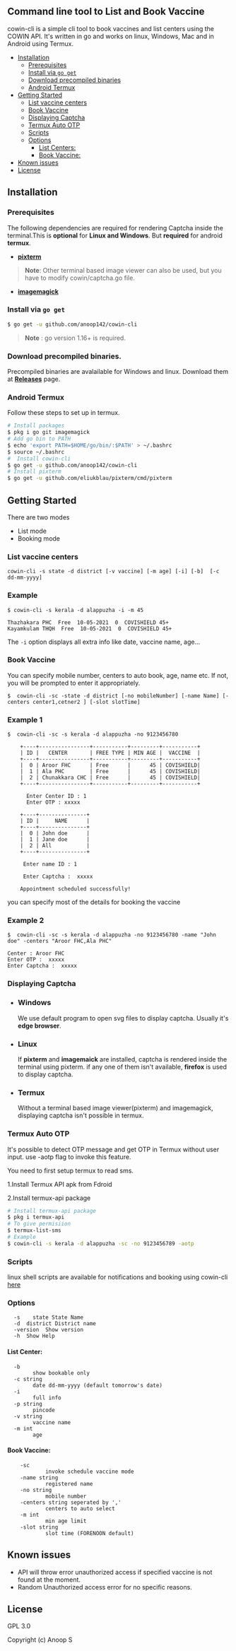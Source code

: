 
## Command line  tool to List and Book Vaccine
cowin-cli is a simple cli tool to book vaccines and list centers using the COWIN API. It's written in go and works on linux, Windows, Mac and in Android using Termux.

- [Installation](#installation)
  - [Prerequisites](#prerequisites)
  - [Install via `go get`](#install-via-go-get)
  - [Download precompiled binaries](#download-precompiled-binaries)
  - [Android Termux](#android-termux)
- [Getting Started](#getting-started)
  - [List vaccine centers](#list-vaccine-centers)
  - [Book Vaccine](#book-vaccine)
  - [Displaying Captcha](#displaying-captcha)
  - [Termux Auto OTP](#termux-auto-otp)
  - [Scripts](#scripts)
  - [Options](#options)
    - [List Centers:](#list-center)
    - [Book Vaccine:](#book-vaccine)
- [Known issues](#known-issues)
- [License](#license)


## Installation

### Prerequisites
The following dependencies are 
required for rendering Captcha inside the terminal.This is **optional** for
**Linux and Windows**.
But **required** for android **termux**.

* **[pixterm](https://github.com/eliukblau/pixterm)**

> **Note**: Other terminal based image viewer can also be used, but you have to modify cowin/captcha.go file.
* **[imagemagick](https://imagemagick.org/)**

### Install via `go get`
```bash
$ go get -u github.com/anoop142/cowin-cli
```
> **Note** : go version 1.16+ is required.


### Download precompiled binaries.
Precompiled binaries are avalailable for Windows and linux.
Download them at 
**[Releases](https://github.com/anoop142/cowin-cli/releases)** page.

### Android Termux 
Follow these steps to set up in termux.
```bash
# Install packages
$ pkg i go git imagemagick
# Add go bin to PATH
$ echo 'export PATH=$HOME/go/bin/:$PATH' > ~/.bashrc
$ source ~/.bashrc
#  Install cowin-cli
$ go get -u github.com/anoop142/cowin-cli
# Install pixterm
$ go get -u github.com/eliukblau/pixterm/cmd/pixterm
```


## Getting Started
There are two modes

* List mode
* Booking mode

### **List vaccine centers**

```
cowin-cli -s state -d district [-v vaccine] [-m age] [-i] [-b]  [-c dd-mm-yyyy]
```
### Example
```console
$ cowin-cli -s kerala -d alappuzha -i -m 45 

Thazhakara PHC  Free  10-05-2021  0  COVISHIELD 45+
Kayamkulam THQH  Free  10-05-2021  0  COVISHIELD 45+
```

The `-i` option displays all extra info like date, vaccine name, age...



### **Book Vaccine**

You can specify mobile number, centers to auto book, age, name etc. 
If not, you will be prompted to enter it appropriately.
```console
$  cowin-cli -sc -state -d district [-no mobileNumber] [-name Name] [-centers center1,cetner2 ] [-slot slotTime]
```
### Example 1
```console
$  cowin-cli -sc -s kerala -d alappuzha -no 9123456780

    +----+----------------+-----------+---------+-----------+
    | ID |   CENTER       | FREE TYPE | MIN AGE |  VACCINE  |
    +----+----------------+-----------+---------+-----------+
    |  0 | Aroor FHC      | Free      |      45 | COVISHIELD|
    |  1 | Ala PHC        | Free      |      45 | COVISHIELD|
    |  2 | Chunakkara CHC | Free      |      45 | COVISHIELD|
    +----+----------------+-----------+---------+-----------+

      Enter Center ID : 1
      Enter OTP : xxxxx

    +----+---------------+
    | ID |     NAME      |
    +----+---------------+
    |  0 | John doe      |
    |  1 | Jane doe      |
    |  2 | All           |
    +----+---------------+

     Enter name ID : 1

     Enter Captcha :  xxxxx

    Appointment scheduled successfully!
```


you can specify most of the details for booking the vaccine

### Example 2
```console
$  cowin-cli -sc -s kerala -d alappuzha -no 9123456780 -name "John doe" -centers "Aroor FHC,Ala PHC"

Center : Aroor FHC
Enter OTP :  xxxxx
Enter Captcha :  xxxxx
```

### Displaying Captcha

* ### Windows
  We use default program to open svg files to display captcha. Usually it's **edge browser**.

* ### Linux
  If **pixterm** and **imagemaick** are installed, captcha is rendered inside the terminal using pixterm.
  if any one of them isn't available, **firefox** is used to display captcha.

* ### Termux
  Without a terminal based image viewer(pixterm) and imagemagick,
  displaying captcha isn't possible in termux.

### Termux Auto OTP
It's possible to detect OTP message and get OTP in Termux without user input. use -aotp flag to invoke this feature.

You need to first setup termux to read sms.

  1.Install Termux API apk from Fdroid

  2.Install termux-api package 

  ```bash
  # Install termux-api package
  $ pkg i termux-api
  # To give permisiion
  $ termux-list-sms
  # Example
  $ cowin-cli -s kerala -d alappuzha -sc -no 9123456789 -aotp
  ```

### Scripts
linux shell scripts are available for notifications and booking using cowin-cli [here](scripts/linux)

### Options

```
  -s	state State Name
  -d  district District name
  -version	Show version
  -h  Show Help
```

#### List Center:

```
  -b	
        show bookable only
  -c string
        date dd-mm-yyyy (default tomorrow's date)
  -i	
        full info
  -p string
        pincode
  -v string
        vaccine name
  -m int
        age
```

#### Book Vaccine:

```
    -sc
            invoke schedule vaccine mode
    -name string
            registered name
    -no string
            mobile number
    -centers string seperated by ','
            centers to auto select
    -m int
            min age limit
    -slot string
            slot time (FORENOON default)
```

## Known issues
* API will throw error unauthorized access if specified vaccine is not found at the moment.
* Random Unauthorized access error for no specific reasons.

## License

GPL 3.0

Copyright (c) Anoop S
